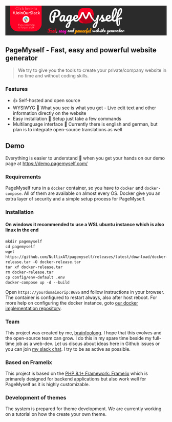 [![logo](docs/media/logo-github.png)](https://scripts.0x.at/github-webhooks/slack-join/)

## PageMyself - Fast, easy and powerful website generator

> We try to give you the tools to create your private/company website in no time and without coding skills.

### Features

* 👍 Self-hosted and open source
* WYSIWYG 👀 What you see is what you get - Live edit text and other information directly on the website
* Easy installation 💪 Setup just take a few commands
* Multilanguage interface 👄 Currently there is english and german, but plan is to integrate open-source translations as
  well

## Demo

Everything is easier to understand 👀 when you get your hands on our demo page at https://demo.pagemyself.com/

### Requirements

PageMyself runs in a `docker` container, so you have to `docker` and `docker-compose`. All of them are available on
almost every OS. Docker give you an extra layer of security and a simple setup process for PageMyself.

### Installation

#### On windows it recommended to use a WSL ubuntu instance which is also linux in the end

```
mkdir pagemyself
cd pagemyself
wget https://github.com/NullixAT/pagemyself/releases/latest/download/docker-release.tar -O docker-release.tar
tar xf docker-release.tar
rm docker-release.tar  
cp config/env-default .env
docker-compose up -d --build
```

Open `https://yourdomainorip:8686` and follow instructions in your browser. The container is configured to restart
always, also after host reboot. For more help on configuring the docker instance,
goto [our docker implementation repository](https://github.com/NullixAT/framelix-docker).

### Team

This project was created by me, [brainfoolong](https://github.com/brainfoolong). I hope that this evolves and the
open-source team can grow. I do this in my spare time beside my full-time job as a web-dev. Let us discus about ideas
here in Github issues or you can join [my slack chat](https://scripts.0x.at/github-webhooks/slack-join/). I try to be as
active as possible.

### Based on Framelix

This project is based on the [PHP 8.1+ Framework: Framelix](https://github.com/NullixAT/framelix-core) which is
primarely designed for backend applications but also work well for PageMyself as it is highly customizable.

### Development of themes

The system is prepared for theme development. We are currently working on a tutorial on how the create your own theme.